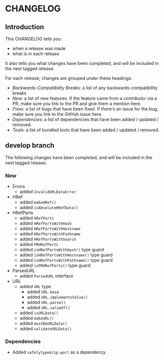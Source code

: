 # CHANGELOG

## Introduction

This CHANGELOG tells you:

* when a release was made
* what is in each release

It also tells you what changes have been completed, and will be included in the next tagged release.

For each release, changes are grouped under these headings:

* _Backwards-Compatibility Breaks_: a list of any backwards-compatibility breaks
* _New_: a list of new features. If the feature came from a contributor via a PR, make sure you link to the PR and give them a mention here.
* _Fixes_: a list of bugs that have been fixed. If there's an issue for the bug, make sure you link to the GitHub issue here.
* _Dependencies_: a list of dependencies that have been added / updated / removed.
* _Tools_: a list of bundled tools that have been added / updated / removed.

## develop branch

The following changes have been completed, and will be included in the next tagged release.

### New

* Errors
  - added `InvalidURLDataError`
* HRef
  - added `makeHRef()`
  - added `isAbsoluteHRefData()`
* HRefParts
  - added `HRefParts`
  - added `HRefPartsWithHash`
  - added `HRefPartsWithHostname`
  - added `HRefPartsWithPathname`
  - added `HRefPartsWithSearch`
  - added `PRHRefParts`
  - added `isHRefPartsWithHash()` type guard
  - added `isHRefPartsWithHostname()` type guard
  - added `isHRefPartsWithPathname()` type guard
  - added `isPRHRefParts()` type guard
* ParsedURL
  - added `ParsedURL` interface
* URL
  - added `URL` type
    - added `URL.base`
    - added `URL.implementsValue()`
    - added `URL.parse()`
    - added `URL.valueOf()`
  - added `isURLData()`
  - added `makeURL()`
  - added `mustBeURLData()`
  - added `validateURLData()`

### Dependencies

* Added `safelytyped/ip-port` as a dependency.
